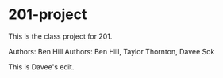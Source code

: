 # 201-project

This is the class project for 201.

Authors: Ben Hill
Authors: Ben Hill, Taylor Thornton, Davee Sok

This is Davee's edit. 
